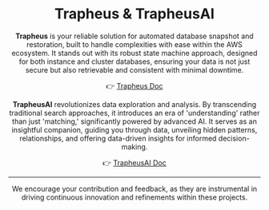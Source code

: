 <div align="center">

# Trapheus & TrapheusAI

**Trapheus** is your reliable solution for automated database snapshot and restoration, built to handle complexities with ease within the AWS ecosystem. It stands out with its robust state machine approach, designed for both instance and cluster databases, ensuring your data is not just secure but also retrievable and consistent with minimal downtime.

👉 [Trapheus Doc](\docs\README.md)

**TrapheusAI** revolutionizes data exploration and analysis. By transcending traditional search approaches, it introduces an era of 'understanding' rather than just 'matching,' significantly powered by advanced AI. It serves as an insightful companion, guiding you through data, unveiling hidden patterns, relationships, and offering data-driven insights for informed decision-making.

👉 [TrapheusAI Doc](\labs\TrapheusAI\README.md)

---

We encourage your contribution and feedback, as they are instrumental in driving continuous innovation and refinements within these projects.
